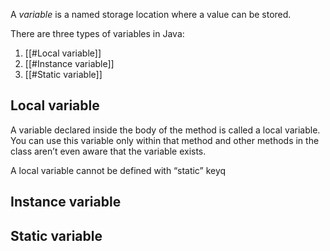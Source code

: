 A *variable* is a named storage location where a value can be stored.

There are three types of variables in Java:
1. [[#Local variable]]
2. [[#Instance variable]]
3. [[#Static variable]]
## Local variable

A variable declared inside the body of the method is called a local variable. You can use this variable only within that method and other methods in the class aren’t even aware that the variable exists.

A local variable cannot be defined with “static” keyq

## Instance variable

## Static variable
